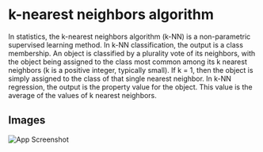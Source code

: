 
# k-nearest neighbors algorithm


In statistics, the k-nearest neighbors algorithm (k-NN) is a non-parametric supervised learning method.
In k-NN classification, the output is a class membership. An object is classified by a plurality vote of its neighbors, 
with the object being assigned to the class most common among its k nearest neighbors 
(k is a positive integer, typically small). If k = 1, then the object is simply 
assigned to the class of that single nearest neighbor.
In k-NN regression, the output is the property value for the object. This value is 
the average of the values of k nearest neighbors.

## Images

![App Screenshot](https://upload.wikimedia.org/wikipedia/commons/e/e5/KNN_detec.JPG)

